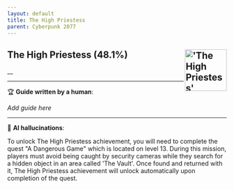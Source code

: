```yaml
---
layout: default
title: The High Priestess
parent: Cyberpunk 2077
---
```


## The High Priestess (48.1%) <img align="right" src="https://cdn.cloudflare.steamstatic.com/steamcommunity/public/images/apps/1091500/8f5eacf50eb2ad11fe9dbd1d3a98c306d54ff545.jpg" alt="'The High Priestess' achievement icon" width="96" height="96">

__

---

:trophy: **Guide written by a human**:

_Add guide here_

---

:robot: **AI hallucinations**:

To unlock The High Priestess achievement, you will need to complete the quest "A Dangerous Game" which is located on level 13. During this mission, players must avoid being caught by security cameras while they search for a hidden object in an area called 'The Vault'. Once found and returned with it, The High Priestess achievement will unlock automatically upon completion of the quest.
